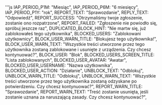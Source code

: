'''js
  IAP_PERIOD_P1M: "Miesiąc",
  IAP_PERIOD_P6M: "6 miesięcy",
  IAP_PERIOD_P1Y: "rok",
  REPORT_TEXT: "Sprawozdanie",
  REPLY_TEXT: "Odpowiedź",
  REPORT_SUCCESS: "Otrzymaliśmy twoje zgłoszenie, zostanie ono rozpatrzone",
  REPORT_FAILED: "Zgłoszenie nie powiodło się, spróbuj jeszcze raz",
  DUPLICATED_BLOCK_HINT: "Nie martw się, już zablokowałeś tego użytkownika",
  BLOCKED_USERS: "Zablokowani użytkownicy",
  BLOCK_USER_WARN_TITLE: "Blokujesz tego użytkownika!",
  BLOCK_USER_WARN_TEXT: "Wszystkie treści utworzone przez tego użytkownika zostaną zablokowane i usunięte z urządzenia. Czy chcesz kontynuować?",
  BLOCK_USER: "Blok",
  BLOCKED_USERS_SCREEN_TITLE: "Lista zablokowanych",
  BLOCKED_USER_AVATAR: "Awatar",
  BLOCKED_USER_USERNAME: "Nazwa użytkownika",
  BLOCKED_USER_ACTION: "Działanie",
  UNBLOCK_TEXT: "Odblokuj",
  UNBLOCK_WARN_TITLE: "Odblokuj",
  UNBLOCK_WARN_TEXT: "Wszystkie treści utworzone przez tego użytkownika zostaną odzyskane po potwierdzeniu. Czy chcesz kontynuować?",
  REPORT_WARN_TITLE: "Sprawozdanie",
  REPORT_WARN_TEXT: "Treść zostanie usunięta, jeśli zostanie uznana za naruszającą zasady. Czy chcesz kontynuować?",

```

